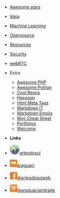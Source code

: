 <!-- markdownlint-disable-next-line first-line-heading -->
- [Awesome stars](/)
- [Ideia](ideia.md) 
- [Machine Learning](machine-learning-courses.md) 
- [Opensource](opensource.md) 
- [Resources](web-development-resources.md) 
- [Security](curated-list-o-privacy-security.md) 
- [webRTC](WebRTC.md) 
- Extra
  - [Awesome PHP](awesome-php.md)
  - [Awesome Python](awesome-python.md)
  - [Cool Repos](other-cool-repos.md) 
  - [Hexagon](hexagon.md) 
  - [Html Meta Tags](complete-list-of-html-meta-tags.md) 
  - [Markdown IT](markdown-it.md) 
  - [Markdown Emojis](markdown-emojis.md) 
  - [Moji Cheat Sheet](emoji-cheat-sheet.md) 
  - [Portfolios](portfolios.md) 
  - [Welcome](welcome.md) 

- **Links**
- [![artesdosul](media/artesdosul.png)artesdosul](https://www.artesdosul.com)
- [![github](media/github.png)araguaci](https://github.com/araguaci)
- [![facebook](media/facebook.png)@artesdosulweb](https://www.facebook.com/artesdosulweb/)
- [![instagram](media/instagram.png)@araguaciandrade](https://www.instagram.com/araguaciandrade/)